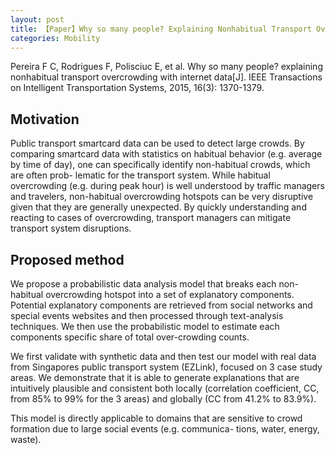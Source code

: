 ```yaml
---
layout: post
title: 【Paper】Why so many people? Explaining Nonhabitual Transport Overcrowding With Internet Data
categories: Mobility
---
```


Pereira F C, Rodrigues F, Polisciuc E, et al. Why so many people? explaining nonhabitual transport overcrowding with internet data[J]. IEEE Transactions on Intelligent Transportation Systems, 2015, 16(3): 1370-1379.

## Motivation

Public transport smartcard data can be used to
detect large crowds. By comparing smartcard data with statistics on habitual behavior (e.g. average by time of day), one can specifically identify non-habitual crowds, which are often prob- lematic for the transport system. While habitual overcrowding (e.g. during peak hour) is well understood by traffic managers and travelers, non-habitual overcrowding hotspots can be very disruptive given that they are generally unexpected. By quickly understanding and reacting to cases of overcrowding, transport managers can mitigate transport system disruptions.

## Proposed method

We propose a probabilistic data analysis model that breaks
each non-habitual overcrowding hotspot into a set of explanatory components. Potential explanatory components are retrieved from social networks and special events websites and then processed through text-analysis techniques. We then use the probabilistic model to estimate each components specific share of total over-crowding counts.

We first validate with synthetic data and then test our model
with real data from Singapores public transport system (EZLink), focused on 3 case study areas. We demonstrate that it is able to generate explanations that are intuitively plausible and consistent both locally (correlation coefficient, CC, from 85% to 99% for the 3 areas) and globally (CC from 41.2% to 83.9%). 

This model is directly applicable to domains that are sensitive to crowd formation due to large social events (e.g. communica- tions, water, energy, waste).
